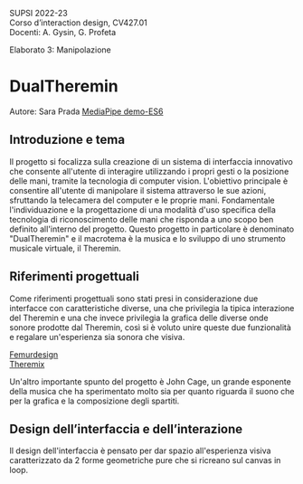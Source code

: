 SUPSI 2022-23  
Corso d’interaction design, CV427.01  
Docenti: A. Gysin, G. Profeta  

Elaborato 3: Manipolazione

# DualTheremin
Autore: Sara Prada
[MediaPipe demo-ES6](https://saraprada.github.io/DualTheremin/)

## Introduzione e tema
Il progetto si focalizza sulla creazione di un sistema di interfaccia innovativo che consente all'utente di interagire utilizzando i propri gesti o la posizione delle mani, tramite la tecnologia di computer vision. L'obiettivo principale è consentire all'utente di manipolare il sistema attraverso le sue azioni, sfruttando la telecamera del computer e le proprie mani.  Fondamentale l'individuazione e la progettazione di una modalità d'uso specifica della tecnologia di riconoscimento delle mani che risponda a uno scopo ben definito all'interno del progetto.
Questo progetto in particolare è denominato "DualTheremin" e il macrotema è la musica e lo sviluppo di uno strumento musicale virtuale, il Theremin. 

## Riferimenti progettuali
Come riferimenti progettuali sono stati presi in considerazione due interfacce con caratteristiche diverse, una che privilegia la tipica interazione del Theremin e una che invece privilegia la grafica delle diverse onde sonore prodotte dal Theremin, così si è voluto unire queste due funzionalità e regalare un'esperienza sia sonora che visiva.

[Femurdesign](https://femurdesign.com/theremin) <br>
[Theremix](https://theremin.app/) 

Un'altro importante spunto del progetto è John Cage, un grande esponente della musica che ha sperimentato molto sia per quanto riguarda il suono che per la grafica e la composizione degli spartiti.

## Design dell’interfaccia e dell’interazione
Il design dell'interfaccia è pensato per dar spazio all'esperienza visiva caratterizzato da 2 forme geometriche pure che si ricreano sul canvas in loop.




